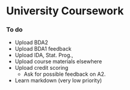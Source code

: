 # University Coursework

### To do

* Upload BDA2
* Upload BDA1 feedback
* Upload IDA, Stat. Prog., 
* Upload course materials elsewhere
* Upload credit scoring
  * Ask for possible feedback on A2. 
* Learn markdown (very low priority)
